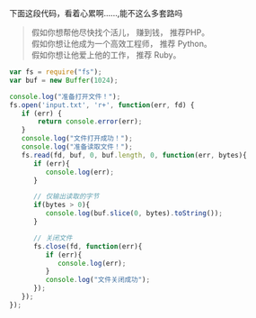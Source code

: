 下面这段代码，看着心累啊......,能不这么多套路吗

 > 假如你想帮他尽快找个活儿， 赚到钱， 推荐PHP。  
假如你想让他成为一个高效工程师， 推荐 Python。   
假如你想让他爱上他的工作， 推荐 Ruby。

```javascript
var fs = require("fs");
var buf = new Buffer(1024);

console.log("准备打开文件！");
fs.open('input.txt', 'r+', function(err, fd) {
   if (err) {
       return console.error(err);
   }
   console.log("文件打开成功！");
   console.log("准备读取文件！");
   fs.read(fd, buf, 0, buf.length, 0, function(err, bytes){
      if (err){
         console.log(err);
      }

      // 仅输出读取的字节
      if(bytes > 0){
         console.log(buf.slice(0, bytes).toString());
      }

      // 关闭文件
      fs.close(fd, function(err){
         if (err){
            console.log(err);
         }
         console.log("文件关闭成功");
      });
   });
});
```
